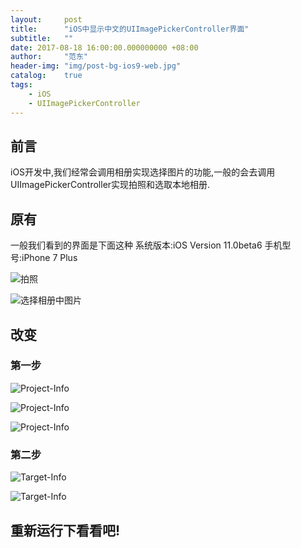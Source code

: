 ```yaml
---
layout:     post
title:      "iOS中显示中文的UIImagePickerController界面"
subtitle:   ""
date: 2017-08-18 16:00:00.000000000 +08:00
author:     "范东"
header-img: "img/post-bg-ios9-web.jpg"
catalog:    true
tags:
    - iOS
    - UIImagePickerController
---
```

## 前言
iOS开发中,我们经常会调用相册实现选择图片的功能,一般的会去调用UIImagePickerController实现拍照和选取本地相册.
## 原有
一般我们看到的界面是下面这种
系统版本:iOS Version 11.0beta6
手机型号:iPhone 7 Plus

![拍照](http://om2bks7xs.bkt.clouddn.com/2017-08-18-iOS-UIImagePickerController-01.PNG)

![选择相册中图片](http://om2bks7xs.bkt.clouddn.com/2017-08-18-iOS-UIImagePickerController-02.PNG)

## 改变
### 第一步

![Project-Info](http://om2bks7xs.bkt.clouddn.com/2017-08-18-iOS-UIImagePickerController-03.PNG)

![Project-Info](http://om2bks7xs.bkt.clouddn.com/2017-08-18-iOS-UIImagePickerController-04.PNG)

![Project-Info](http://om2bks7xs.bkt.clouddn.com/2017-08-18-iOS-UIImagePickerController-05.PNG)

### 第二步

![Target-Info](http://om2bks7xs.bkt.clouddn.com/2017-08-18-iOS-UIImagePickerController-06.PNG)

![Target-Info](http://om2bks7xs.bkt.clouddn.com/2017-08-18-iOS-UIImagePickerController-07.PNG)

## 重新运行下看看吧!